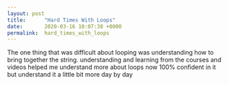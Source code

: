 ```yaml
---
layout: post
title:      "Hard Times With Loops"
date:       2020-03-16 10:07:38 +0000
permalink:  hard_times_with_loops
---
```



 The one thing that was difficult about looping was understanding how to bring together the string. understanding and learning from the courses and videos helped me understand more about loops now 100% confident in it but understand it a little bit more day by day 
